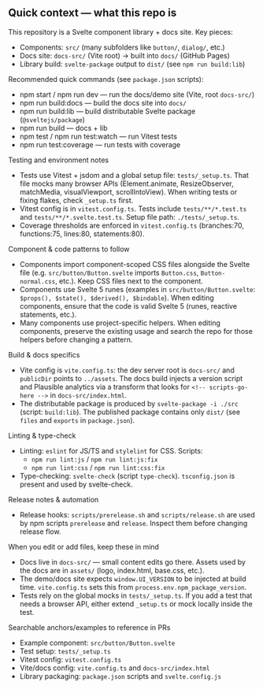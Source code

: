 ## Quick context — what this repo is

This repository is a Svelte component library + docs site. Key pieces:
- Components: `src/` (many subfolders like `button/`, `dialog/`, etc.)
- Docs site: `docs-src/` (Vite root) → built into `docs/` (GitHub Pages)
- Library build: `svelte-package` output to `dist/` (see `npm run build:lib`)

Recommended quick commands (see `package.json` scripts):
- npm start / npm run dev — run the docs/demo site (Vite, root `docs-src/`)
- npm run build:docs — build the docs site into `docs/`
- npm run build:lib — build distributable Svelte package (`@sveltejs/package`)
- npm run build — docs + lib
- npm test / npm run test:watch — run Vitest tests
- npm run test:coverage — run tests with coverage

Testing and environment notes
- Tests use Vitest + jsdom and a global setup file: `tests/_setup.ts`. That file mocks many browser APIs (Element.animate, ResizeObserver, matchMedia, visualViewport, scrollIntoView). When writing tests or fixing flakes, check `_setup.ts` first.
- Vitest config is in `vitest.config.ts`. Tests include `tests/**/*.test.ts` and `tests/**/*.svelte.test.ts`. Setup file path: `./tests/_setup.ts`.
- Coverage thresholds are enforced in `vitest.config.ts` (branches:70, functions:75, lines:80, statements:80).

Component & code patterns to follow
- Components import component-scoped CSS files alongside the Svelte file (e.g. `src/button/Button.svelte` imports `Button.css`, `Button-normal.css`, etc.). Keep CSS files next to the component.
- Components use Svelte 5 runes (examples in `src/button/Button.svelte`: `$props(), $state(), $derived(), $bindable`). When editing components, ensure that the code is valid Svelte 5 (runes, reactive statements, etc.).
- Many components use project-specific helpers. When editing components, preserve the existing usage and search the repo for those helpers before changing a pattern.

Build & docs specifics
- Vite config is `vite.config.ts`: the dev server root is `docs-src/` and `publicDir` points to `../assets`. The docs build injects a version script and Plausible analytics via a transform that looks for `<!-- scripts-go-here -->` in `docs-src/index.html`.
- The distributable package is produced by `svelte-package -i ./src` (script: `build:lib`). The published package contains only `dist/` (see `files` and `exports` in `package.json`).

Linting & type-check
- Linting: `eslint` for JS/TS and `stylelint` for CSS. Scripts:
  - `npm run lint:js` / `npm run lint:js:fix`
  - `npm run lint:css` / `npm run lint:css:fix`
- Type-checking: `svelte-check` (script `type-check`). `tsconfig.json` is present and used by svelte-check.

Release notes & automation
- Release hooks: `scripts/prerelease.sh` and `scripts/release.sh` are used by npm scripts `prerelease` and `release`. Inspect them before changing release flow.

When you edit or add files, keep these in mind
- Docs live in `docs-src/` — small content edits go there. Assets used by the docs are in `assets/` (logo, index.html, base.css, etc.).
- The demo/docs site expects `window.UI_VERSION` to be injected at build time. `vite.config.ts` sets this from `process.env.npm_package_version`.
- Tests rely on the global mocks in `tests/_setup.ts`. If you add a test that needs a browser API, either extend `_setup.ts` or mock locally inside the test.

Searchable anchors/examples to reference in PRs
- Example component: `src/button/Button.svelte`
- Test setup: `tests/_setup.ts`
- Vitest config: `vitest.config.ts`
- Vite/docs config: `vite.config.ts` and `docs-src/index.html`
- Library packaging: `package.json` scripts and `svelte.config.js`
